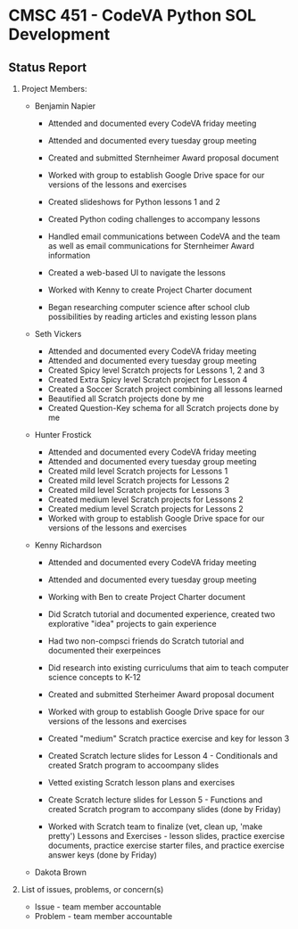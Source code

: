 # CMSC 451 - CodeVA Python SOL Development
## Status Report

1. Project Members:
    * Benjamin Napier
    
         * Attended and documented every CodeVA friday meeting
         
         * Attended and documented every tuesday group meeting
         
         * Created and submitted Sternheimer Award proposal document
         
         * Worked with group to establish Google Drive space for our versions of the lessons and exercises
         
         * Created slideshows for Python lessons 1 and 2
         
         * Created Python coding challenges to accompany lessons
         
         * Handled email communications between CodeVA and the team as well as email communications for Sternheimer Award information
         
         * Created a web-based UI to navigate the lessons
         
         * Worked with Kenny to create Project Charter document
         
         * Began researching computer science after school club possibilities by reading articles and existing lesson plans
         
    * Seth Vickers
        * Attended and documented every CodeVA friday meeting
        * Attended and documented every tuesday group meeting
        * Created Spicy level Scratch projects for Lessons 1, 2 and 3
        * Created Extra Spicy level Scratch project for Lesson 4
        * Created a Soccer Scratch project combining all lessons learned
        * Beautified all Scratch projects done by me
        * Created Question-Key schema for all Scratch projects done by me
        
    * Hunter Frostick
         * Attended and documented every CodeVA friday meeting
         * Attended and documented every tuesday group meeting
         * Created mild level Scratch projects for Lessons 1
         * Created mild level Scratch projects for Lessons 2
         * Created mild level Scratch projects for Lessons 3
         * Created medium level Scratch projects for Lessons 2
         * Created medium level Scratch projects for Lessons 2
         * Worked with group to establish Google Drive space for our versions of the lessons and exercises
          
    * Kenny Richardson
    
      * Attended and documented every CodeVA friday meeting
      
      * Attended and documented every tuesday group meeting

      * Working with Ben to create Project Charter document

      * Did Scratch tutorial and documented experience, created two explorative "idea" projects to gain experience

      * Had two non-compsci friends do Scratch tutorial and documented their exerpeinces

      * Did research into existing curriculums that aim to teach computer science concepts to K-12

      * Created and submitted Sterheimer Award proposal document

      * Worked with group to establish Google Drive space for our versions of the lessons and exercises

      * Created "medium" Scratch practice exercise and key for lesson 3

      * Created Scratch lecture slides for Lesson 4 - Conditionals and created Sratch program to accoompany slides

      * Vetted existing Scratch lesson plans and exercises

      * Create Scratch lecture slides for Lesson 5 - Functions and created Scratch program to accompany slides (done by Friday)

      * Worked with Scratch team to finalize (vet, clean up, 'make pretty') Lessons and Exercises - lesson slides, practice exercise documents, practice exercise starter files, and practice exercise answer keys (done by Friday)
    
    * Dakota Brown
  

2. List of issues, problems, or concern(s)
    * Issue - team member accountable
    * Problem - team member accountable

